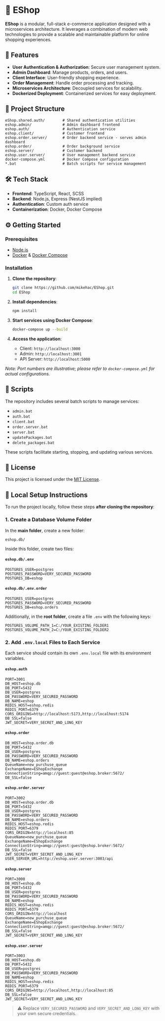# 🛒 EShop

**EShop** is a modular, full-stack e-commerce application designed with a microservices architecture. It leverages a combination of modern web technologies to provide a scalable and maintainable platform for online shopping experiences.

## 🚀 Features

- **User Authentication & Authorization**: Secure user management system.
- **Admin Dashboard**: Manage products, orders, and users.
- **Client Interface**: User-friendly shopping experience.
- **Order Management**: Handle order processing and tracking.
- **Microservices Architecture**: Decoupled services for scalability.
- **Dockerized Deployment**: Containerized services for easy deployment.

## 🧱 Project Structure

```
eShop.shared.auth/        # Shared authentication utilities
eshop.admin/              # Admin dashboard frontend
eshop.auth/               # Authentication service
eshop.client/             # Customer frontend
eshop.order.server/       # Order backend service - serves admin dashboard
eshop.order/              # Order background service
eshop.server/             # Customer backend
eshop.user.server/        # User management backend service
docker-compose.yml        # Docker Compose configuration
*.bat                     # Batch scripts for service management
```

## 🛠️ Tech Stack

- **Frontend**: TypeScript, React, SCSS
- **Backend**: Node.js, Express (NestJS implied)
- **Authentication**: Custom auth service
- **Containerization**: Docker, Docker Compose

## ⚙️ Getting Started

### Prerequisites

- [Node.js](https://nodejs.org/)
- [Docker](https://www.docker.com/) & [Docker Compose](https://docs.docker.com/compose/)

### Installation

1. **Clone the repository**:

   ```bash
   git clone https://github.com/mikehac/EShop.git
   cd EShop
   ```

2. **Install dependencies**:

   ```bash
   npm install
   ```

3. **Start services using Docker Compose**:

   ```bash
   docker-compose up --build
   ```

4. **Access the application**:

   - Client: `http://localhost:3000`
   - Admin: `http://localhost:3001`
   - API Server: `http://localhost:5000`

_Note: Port numbers are illustrative; please refer to `docker-compose.yml` for actual configurations._

## 🧪 Scripts

The repository includes several batch scripts to manage services:

- `admin.bat`
- `auth.bat`
- `client.bat`
- `order.server.bat`
- `server.bat`
- `updatePackages.bat`
- `delete_packages.bat`

These scripts facilitate starting, stopping, and updating various services.

## 📄 License

This project is licensed under the [MIT License](LICENSE).

## 🧩 Local Setup Instructions

To run the project locally, follow these steps **after cloning the repository**:

### 1. Create a Database Volume Folder

In the **main folder**, create a new folder:

```
eshop.db/
```

Inside this folder, create two files:

#### `eshop.db/.env`

```
POSTGRES_USER=postgres
POSTGRES_PASSWORD=VERY_SECURED_PASSWORD
POSTGRES_DB=eshop
```

#### `eshop.db/.env.order`

```
POSTGRES_USER=postgres
POSTGRES_PASSWORD=VERY_SECURED_PASSWORD
POSTGRES_DB=eshop.orders
```

Additionally, in the **root folder**, create a file `.env` with the following keys:

```
POSTGRES_VOLUME_PATH_1=C:/YOUR_EXISTING_FOLDER1
POSTGRES_VOLUME_PATH_2=C:/YOUR_EXISTING_FOLDER2
```

### 2. Add `.env.local` Files to Each Service

Each service should contain its own `.env.local` file with its environment variables.

#### `eshop.auth`

```
PORT=3001
DB_HOST=eshop.db
DB_PORT=5432
DB_USER=postgres
DB_PASSWORD=VERY_SECURED_PASSWORD
DB_NAME=eshop
REDIS_HOST=eshop.redis
REDIS_PORT=6379
CORS_ORIGINS=http://localhost:5173,http://localhost:5174
DB_SSL=false
JWT_SECRET=VERY_SECRET_AND_LONG_KEY
```

#### `eshop.order`

```
DB_HOST=eshop.order.db
DB_PORT=5432
DB_USER=postgres
DB_PASSWORD=VERY_SECURED_PASSWORD
DB_NAME=eshop.orders
QueueName=new_purchuse_queue
ExchangeName=EShopExchange
ConnectionString=amqp://guest:guest@eshop.broker:5672/
DB_SSL=false
```

#### `eshop.order.server`

```
PORT=3002
DB_HOST=eshop.order.db
DB_PORT=5432
DB_USER=postgres
DB_PASSWORD=VERY_SECURED_PASSWORD
DB_NAME=eshop.orders
REDIS_HOST=eshop.redis
REDIS_PORT=6379
CORS_ORIGIN=http://localhost:85
QueueName=new_purchuse_queue
ExchangeName=EShopExchange
ConnectionString=amqp://guest:guest@eshop.broker:5672/
DB_SSL=false
JWT_SECRET=VERY_SECRET_AND_LONG_KEY
USER_SERVER_URL=http://eshop.user.server:3003/api
```

#### `eshop.server`

```
PORT=3000
DB_HOST=eshop.db
DB_PORT=5432
DB_USER=postgres
DB_PASSWORD=VERY_SECURED_PASSWORD
DB_NAME=eshop
REDIS_HOST=eshop.redis
REDIS_PORT=6379
CORS_ORIGIN=http://localhost
QueueName=new_purchuse_queue
ExchangeName=EShopExchange
ConnectionString=amqp://guest:guest@eshop.broker:5672/
DB_SSL=false
JWT_SECRET=VERY_SECRET_AND_LONG_KEY
```

#### `eshop.user.server`

```
PORT=3003
DB_HOST=eshop.db
DB_PORT=5432
DB_USER=postgres
DB_PASSWORD=VERY_SECURED_PASSWORD
DB_NAME=eshop
REDIS_HOST=eshop.redis
REDIS_PORT=6379
CORS_ORIGINS=http://localhost,http://localhost:85
DB_SSL=false
JWT_SECRET=VERY_SECRET_AND_LONG_KEY
```

> ⚠️ Replace `VERY_SECURED_PASSWORD` and `VERY_SECRET_AND_LONG_KEY` with your own secure credentials.
